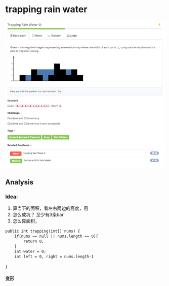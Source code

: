 # trapping rain water

![](../../../.gitbook/assets/screen-shot-2017-08-22-at-7.17.08-pm.png)

## Analysis

### Idea:

1. 算当下的面积，看左右两边的高度，用
2. 怎么成坑？ 至少有3条bar
3. 怎么算面积，

```text
public int trapping(int[] nums) {
    if(nums == null || nums.length == 0){
        return 0;
    }
    int water = 0;
    int left = 0, right = nums.length-1

}
```

#### 变形

